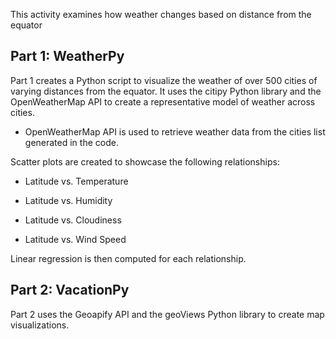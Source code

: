 This activity examines how weather changes based on distance from the equator

Part 1: WeatherPy
-
Part 1 creates a Python script to visualize the weather of over 500 cities of varying distances from the equator. It uses the citipy Python library and the OpenWeatherMap API to create a representative model of weather across cities.

- OpenWeatherMap API is used to retrieve weather data from the cities list generated in the code.

Scatter plots are created to showcase the following relationships: 

- Latitude vs. Temperature

- Latitude vs. Humidity

- Latitude vs. Cloudiness

- Latitude vs. Wind Speed

Linear regression is then computed for each relationship. 

Part 2: VacationPy 
-

Part 2 uses the Geoapify API and the geoViews Python library to create map visualizations.
